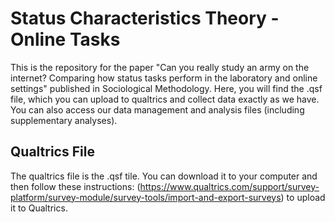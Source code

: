 # Status Characteristics Theory - Online Tasks

This is the repository for the paper "Can you really study an army on the internet? Comparing how status tasks perform in the laboratory and online settings" published in Sociological Methodology. Here, you will find the .qsf file, which you can upload to qualtrics and collect data exactly as we have. You can also access our data management and analysis files (including supplementary analyses).

## Qualtrics File
The qualtrics file is the .qsf tile. You can download it to your computer and then follow these instructions: (https://www.qualtrics.com/support/survey-platform/survey-module/survey-tools/import-and-export-surveys) to upload it to Qualtrics. 
